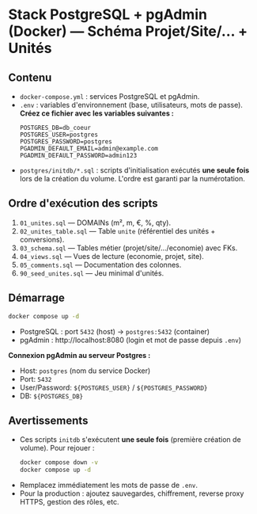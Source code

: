 # Stack PostgreSQL + pgAdmin (Docker) — Schéma Projet/Site/... + Unités

## Contenu
- `docker-compose.yml` : services PostgreSQL et pgAdmin.
- `.env` : variables d'environnement (base, utilisateurs, mots de passe). **Créez ce fichier avec les variables suivantes :**
  ```
  POSTGRES_DB=db_coeur
  POSTGRES_USER=postgres
  POSTGRES_PASSWORD=postgres
  PGADMIN_DEFAULT_EMAIL=admin@example.com
  PGADMIN_DEFAULT_PASSWORD=admin123
  ```
- `postgres/initdb/*.sql` : scripts d'initialisation exécutés **une seule fois** lors de la création du volume.
  L'ordre est garanti par la numérotation.

## Ordre d'exécution des scripts
1. `01_unites.sql`             — DOMAINs (m², m, €, %, qty).
2. `02_unites_table.sql`       — Table `unite` (référentiel des unités + conversions).
3. `03_schema.sql`             — Tables métier (projet/site/.../economie) avec FKs.
4. `04_views.sql`              — Vues de lecture (economie, projet, site).
5. `05_comments.sql`           — Documentation des colonnes.
6. `90_seed_unites.sql`        — Jeu minimal d'unités.

## Démarrage
```bash
docker compose up -d
```

- PostgreSQL : port `5432` (host) → `postgres:5432` (container)
- pgAdmin   : http://localhost:8080  (login et mot de passe depuis `.env`)

**Connexion pgAdmin au serveur Postgres :**
- Host: `postgres` (nom du service Docker)
- Port: `5432`
- User/Password: `${POSTGRES_USER}` / `${POSTGRES_PASSWORD}`
- DB: `${POSTGRES_DB}`

## Avertissements
- Ces scripts `initdb` s'exécutent **une seule fois** (première création de volume). Pour rejouer :
  ```bash
  docker compose down -v
  docker compose up -d
  ```
- Remplacez immédiatement les mots de passe de `.env`.
- Pour la production : ajoutez sauvegardes, chiffrement, reverse proxy HTTPS, gestion des rôles, etc.
